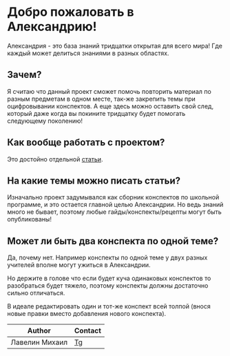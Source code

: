 # Добро пожаловать в Александрию!

Александрия - это база знаний тридцатки открытая для всего мира! Где каждый может делиться знаниями в разных областях.

## Зачем?

Я считаю что данный проект сможет помочь повторить материал по разным предметам в одном месте, так-же закрепить темы при оцифровывании конспектов. А еще здесь можно оставить свой след, который даже когда вы покините тридцатку будет помогать следующему поколению!

## Как вообще работать с проектом?

Это достойно отдельной [статьи](./faq/index.md).

## На какие темы можно писать статьи?

Изначально проект задумывался как сборник конспектов по школьной программе, и это остается главной целью Александрии. Но ведь знаний много не бывает, поэтому любые гайды/конспекты/рецепты могут быть опубликованы!

## Может ли быть два конспекта по одной теме?

Да, почему нет. Например конспекты по одной теме у двух разных учителей вполне могут ужиться в Александрии. 

Но держите в голове что если будет куча одинаковых конспектов то разобраться будет тяжело, поэтому конспекты должны достаточно сильно отличаться. 

В идеале редактировать один и тот-же конспект всей толпой (внося новые правки вместо добавления нового конспекта).

| Author         | Contact                       |
|----------------|-------------------------------|
| Лавелин Михаил | [Tg](https://t.me/mikhaillav) |